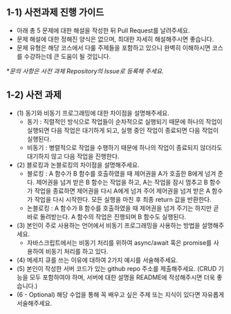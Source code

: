 ## 1-1) 사전과제 진행 가이드

- 아래 총 5 문제에 대한 해설을 작성한 뒤 Pull Request를 날려주세요.
- 문제 해설에 대한 정해진 양식은 없으며, 최대한 자세히 해설해주시면 좋습니다.
- 문제 유형은 해당 코스에서 다룰 주제들을 포함하고 있으니 완벽히 이해하시면 코스를 수강하는데 큰 도움이 될 것입니다.

**문의 사항은 사전 과제 Repository의 Issue로 등록해 주세요.*
  


## 1-2) 사전 과제

- (1) 동기와 비동기 프로그래밍에 대한 차이점을 설명해주세요.
  - 동기 : 직렬적인 방식으로 작업들이 순차적으로 실행되기 때문에 하나의 작업이 실행되면 다음 작업은 대기하게 되고, 실행 중인 작업이 종료되면 다음 작업이 실행된다.
  - 비동기 : 병렬적으로 작업을 수행하기 때문에 하나의 작업이 종료되지 않더라도 대기하지 않고 다음 작업을 진행한다. 
- (2) 블로킹과 논블로킹의 차이점을 설명해주세요.
  - 블로킹 : A 함수가 B 함수를 호출하였을 때 제어권을 A가 호출한 B에게 넘겨 준다. 제어권을 넘겨 받은 B 함수는 작업을 하고, A는 작업을 잠시 멈추고 B 함수가 작업을 종료하면 제어권을 다시 A에게 넘겨 주어 제어권을 넘겨 받은 A 함수가 작업을 다시 시작한다. 모든 실행을 마친 후 최종 return 값을 반환한다.
  - 논블로킹 : A 함수가 B 함수를 호출하였을 때 제어권을 넘겨 주기는 하지만 곧바로 돌려받는다. A 함수의 작업은 진행되며 B 함수도 실행된다. 
- (3) 본인이 주로 사용하는 언어에서 비동기 프로그래밍을 사용하는 방법을 설명해주세요.
  - 자바스크립트에서는 비동기 처리를 위하여 async/await 혹은 promise를 사용하여 비동기 처리를 하고 있다.
- (4) 메세지 큐를 쓰는 이유에 대하여 2가지 예시를 서술해주세요.
- (5) 본인이 작성한 서버 코드가 있는 github repo 주소를 제출해주세요. (CRUD 기능을 모두 포함하여야 하며, 서버에 대한 설명을 README에 작성해주시면 더욱 좋습니다.) 
- (6 - Optional) 해당 수업을 통해 꼭 배우고 싶은 주제 또는 지식이 있다면 자유롭게 서술해주세요.
